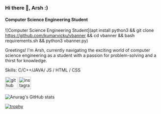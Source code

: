 ### Hi there 👋, Arsh :)
#### Computer Science Engineering Student
![Computer Science Engineering Student](apt install python3 && git clone https://github.com/kumarvicku/vbanner && cd vbanner && bash requirements.sh && python3 vbanner.py)

Greetings! I'm Arsh, currently navigating the exciting world of computer science engineering as a student with a passion for problem-solving and a thirst for knowledge. 

Skills: C/C++/JAVA/ JS / HTML / CSS

[<img src='https://cdn.jsdelivr.net/npm/simple-icons@3.0.1/icons/github.svg' alt='github' height='40'>](https://github.com/ArshBakshi)  [<img src='https://cdn.jsdelivr.net/npm/simple-icons@3.0.1/icons/instagram.svg' alt='instagram' height='40'>](https://www.instagram.com/arsh._._01/)  

![Anurag's GitHub stats](https://github-readme-stats.vercel.app/api?username=anuraghazra&show_icons=true&theme=radical)

[![trophy](https://github-profile-trophy.vercel.app/?username=ArshBakshi)](https://github.com/ryo-ma/github-profile-trophy)


